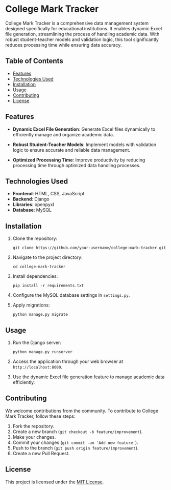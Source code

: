 # College Mark Tracker

College Mark Tracker is a comprehensive data management system designed specifically for educational institutions. It enables dynamic Excel file generation, streamlining the process of handling academic data. With robust student-teacher models and validation logic, this tool significantly reduces processing time while ensuring data accuracy.

## Table of Contents

- [Features](#features)
- [Technologies Used](#technologies-used)
- [Installation](#installation)
- [Usage](#usage)
- [Contributing](#contributing)
- [License](#license)

## Features

- **Dynamic Excel File Generation**: Generate Excel files dynamically to efficiently manage and organize academic data.
  
- **Robust Student-Teacher Models**: Implement models with validation logic to ensure accurate and reliable data management.
  
- **Optimized Processing Time**: Improve productivity by reducing processing time through optimized data handling processes.

## Technologies Used

- **Frontend**: HTML, CSS, JavaScript
- **Backend**: Django
- **Libraries**: openpyxl
- **Database**: MySQL

## Installation

1. Clone the repository:
   ```
   git clone https://github.com/your-username/college-mark-tracker.git
   ```

2. Navigate to the project directory:
   ```
   cd college-mark-tracker
   ```

3. Install dependencies:
   ```
   pip install -r requirements.txt
   ```

4. Configure the MySQL database settings in `settings.py`.

5. Apply migrations:
   ```
   python manage.py migrate
   ```

## Usage

1. Run the Django server:
   ```
   python manage.py runserver
   ```

2. Access the application through your web browser at `http://localhost:8000`.

3. Use the dynamic Excel file generation feature to manage academic data efficiently.

## Contributing

We welcome contributions from the community. To contribute to College Mark Tracker, follow these steps:

1. Fork the repository.
2. Create a new branch (`git checkout -b feature/improvement`).
3. Make your changes.
4. Commit your changes (`git commit -am 'Add new feature'`).
5. Push to the branch (`git push origin feature/improvement`).
6. Create a new Pull Request.

## License

This project is licensed under the [MIT License](LICENSE).
